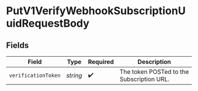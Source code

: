 # PutV1VerifyWebhookSubscriptionUuidRequestBody


## Fields

| Field                                     | Type                                      | Required                                  | Description                               |
| ----------------------------------------- | ----------------------------------------- | ----------------------------------------- | ----------------------------------------- |
| `verificationToken`                       | *string*                                  | :heavy_check_mark:                        | The token POSTed to the Subscription URL. |